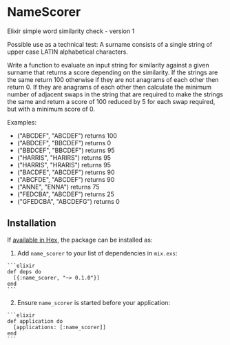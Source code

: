 # NameScorer

Elixir simple word similarity check - version 1

Possible use as a technical test:
A surname consists of a single string of upper case LATIN alphabetical characters.

Write a function to evaluate an input string for similarity against a given surname that returns a score depending on the similarity.
If the strings are the same return 100 otherwise if they are not anagrams of each other then return 0. If they are anagrams of each other then calculate the minimum number of adjacent swaps in the string that are required to make the strings the same and return a score of 100 reduced by 5 for each swap required, but with a minimum score of 0.

Examples:
* ("ABCDEF", "ABCDEF") returns 100
* ("ABDCEF", "BBCDEF") returns 0
* ("BBDCEF", "BBCDEF") returns 95
* ("HARRIS", "HARIRS") returns 95
* ("HARRIS", "HRARIS") returns 95
* ("BACDFE", "ABCDEF") returns 90
* ("ABCFDE", "ABCDEF") returns 90
* ("ANNE", "ENNA") returns 75
* ("FEDCBA", "ABCDEF") returns 25
* ("GFEDCBA", "ABCDEFG") returns 0

## Installation

If [available in Hex](https://hex.pm/docs/publish), the package can be installed as:

  1. Add `name_scorer` to your list of dependencies in `mix.exs`:

    ```elixir
    def deps do
      [{:name_scorer, "~> 0.1.0"}]
    end
    ```

  2. Ensure `name_scorer` is started before your application:

    ```elixir
    def application do
      [applications: [:name_scorer]]
    end
    ```

